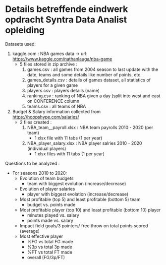 # Details betreffende eindwerk opdracht Syntra Data Analist opleiding


Datasets used:
  1. kaggle.com : NBA games data -> url: https://www.kaggle.com/nathanlauga/nba-game
      - 5 files stored in zip archive :
          1) games.csv : all games from 2004 season to last update with the date, teams and some details like number of points, etc.
          2) games_details.csv : details of games dataset, all statistics of players for a given game
          3) players.csv : players details (name)
          4) ranking.csv : ranking of NBA given a day (split into west and east on CONFERENCE column
          5) teams.csv : all teams of NBA
  2. Budget & Salary information collected from https://hoopshype.com/salaries/
      - 2 files created :
          1) NBA_team__payroll.xlsx : NBA team payrolls 2010 - 2020 (per team)
             - 1 xlsx file with 11 tabs (1 per year)
          3) NBA_player_salary.xlsx : NBA player salries 2010 - 2020 (individual players)
             - 1 xlsx files with 11 tabs (1 per year)
             
Questions to be analyzed :
- For seasons 2010 to 2020:
  - Evolution of team budgets
    - team with biggest evolution (increase/decrease)
  - Evolution of player salaries
    - player with biggest evolation (increase/decrease)
  - Most profitable (top 5) and least profitable (bottom 5) team
    - budget vs. points made
  - Most profitable player (top 10) and least profitable (bottom 10) player
    - minutes played vs. salary
    - points made vs. salary
  - Impact field goals/3 pointers/ free throw on total points scored (average)
  - Most effective player
    - %FG vs total FG made
    - %3p vs total 3p made
    - %FT vs total FT made
    - overall (FG/3p/FT)
    
